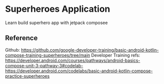 # Superheroes Application

Learn build superhero app with jetpack composee

## Reference

Github: https://github.com/google-developer-training/basic-android-kotlin-compose-training-superheroes/tree/main
Developer Training refs: https://developer.android.com/courses/pathways/android-basics-compose-unit-3-pathway-3#codelab-https://developer.android.com/codelabs/basic-android-kotlin-compose-practice-superheroes